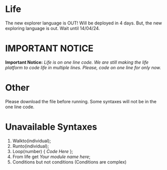 # Life
The new explorer language is OUT! Will be deployed in 4 days. But, the new exploring language is out. Wait until 14/04/24.

# IMPORTANT NOTICE
**Important Notice:** _Life is on one line code. We are still making the life platform to code life in multiple lines. Please, code on one line for only now._

# Other
Please download the file before running. Some syntaxes will not be in the one line code.

# Unavailable Syntaxes
1. Walkto(individual);
2. Runto(individual);
3. Loop(number) { _Code Here_ };
4. From life get _Your module name here_;
5. Conditions but not conditions (Conditions are complex)
